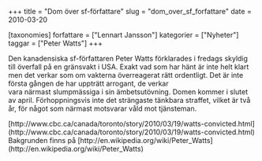 +++
title = "Dom över sf-författare"
slug = "dom_over_sf_forfattare"
date = 2010-03-20

[taxonomies]
forfattare = ["Lennart Jansson"]
kategorier = ["Nyheter"]
taggar = ["Peter Watts"]
+++

Den kanadensiska sf-författaren Peter Watts förklarades i fredags skyldig till överfall på en gränsvakt i USA. Exakt vad som har hänt är inte helt klart men det verkar som om vakterna överreagerat rätt ordentligt. Det är inte första gången de har uppträtt arrogant, de verkar vara närmast slumpmässiga i sin ämbetsutövning. Domen kommer i slutet av april. Förhoppningsvis inte det strängaste tänkbara straffet, vilket är två år, för något som närmast motsvarar våld mot tjänsteman.
<div>[http://www.cbc.ca/canada/toronto/story/2010/03/19/watts-convicted.html](http://www.cbc.ca/canada/toronto/story/2010/03/19/watts-convicted.html)</div>
<div></div>
<div>
<div><a href="http://www.cbc.ca/canada/toronto/story/2010/03/19/watts-convicted.html"></a>Bakgrunden finns på [http://en.wikipedia.org/wiki/Peter_Watts](http://en.wikipedia.org/wiki/Peter_Watts)</div>
</div>
